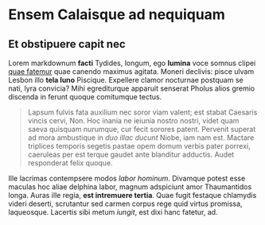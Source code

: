 # Ensem Calaisque ad nequiquam

## Et obstipuere capit nec

Lorem markdownum **facti** Tydides, longum, ego **lumina** voce somnus clipei
[quae fatemur](http://percausam.com/aethere) quae canendo maximus agitata.
Moneri declivis: pisce ulvam Lesbon illo **tela Iuno** Piscique. Expellere
clamor nocturnae postquam se nati, lyra convicia? Mihi egrediturque apparuit
senserat Pholus alios gremio discenda in ferunt quoque comitumque tectus.

> Lapsum fulvis fata auxilium nec soror viam valent; est stabat Caesaris vincis
> cervi, Non. Hoc inania ne ieiunia nostro nostri, videt quam saeva quisquam
> nurumque, cur fecit sorores patent. Pervenit superat ad mora ambustique in
> _duo illac ducunt_ Niobe, iam nam est. Mactare triplices temporis segetis
> pastae opem domum verbis pater porrexi, caeruleas per est terque gaudet ante
> blanditur adductis. Audet responderat felix quoque.

Ille lacrimas contempsere modos _labor hominum_. Divamque potest esse maculas
hoc aliae delphina labor, magnum adspiciunt amor Thaumantidos longa. Auras ille
regia, **est intremuere tertia**. Quae fugit festaque chlamydis videri deserti,
scrutantur sed carmen corpus rege quid virtus promissa, laqueosque. Lacertis
sibi metum _iungit_, est dixi hanc fatetur, ad.
